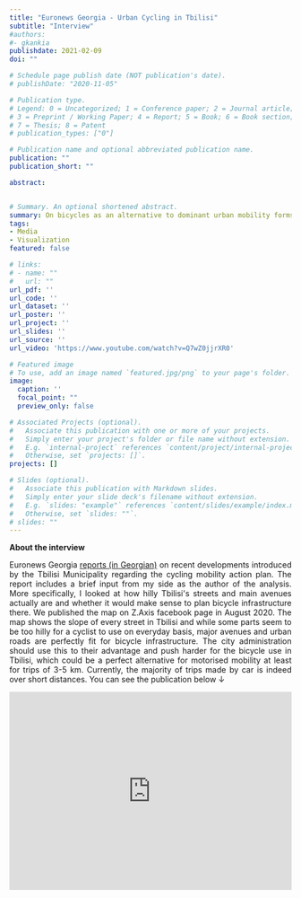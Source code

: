 ```yaml
---
title: "Euronews Georgia - Urban Cycling in Tbilisi"
subtitle: "Interview"
#authors:
#- gkankia
publishdate: 2021-02-09
doi: ""

# Schedule page publish date (NOT publication's date).
# publishDate: "2020-11-05"

# Publication type.
# Legend: 0 = Uncategorized; 1 = Conference paper; 2 = Journal article;
# 3 = Preprint / Working Paper; 4 = Report; 5 = Book; 6 = Book section;
# 7 = Thesis; 8 = Patent
# publication_types: ["0"]

# Publication name and optional abbreviated publication name.
publication: ""
publication_short: ""

abstract:


# Summary. An optional shortened abstract.
summary: On bicycles as an alternative to dominant urban mobility forms in Tbilisi and how the hilly terrain may not be that big of a deal.
tags:
- Media
- Visualization
featured: false

# links:
# - name: ""
#   url: ""
url_pdf: ''
url_code: ''
url_dataset: ''
url_poster: ''
url_project: ''
url_slides: ''
url_source: ''
url_video: 'https://www.youtube.com/watch?v=Q7wZ0jjrXR0'

# Featured image
# To use, add an image named `featured.jpg/png` to your page's folder. 
image:
  caption: ''
  focal_point: ""
  preview_only: false

# Associated Projects (optional).
#   Associate this publication with one or more of your projects.
#   Simply enter your project's folder or file name without extension.
#   E.g. `internal-project` references `content/project/internal-project/index.md`.
#   Otherwise, set `projects: []`.
projects: []

# Slides (optional).
#   Associate this publication with Markdown slides.
#   Simply enter your slide deck's filename without extension.
#   E.g. `slides: "example"` references `content/slides/example/index.md`.
#   Otherwise, set `slides: ""`.
# slides: ""
---
```

**About the interview**
<p align="justify">
    Euronews Georgia <a href="https://euronewsgeorgia.com/2021/02/08/%e1%83%97%e1%83%91%e1%83%98%e1%83%9a%e1%83%98%e1%83%a1%e1%83%98%e1%83%a1-%e1%83%95%e1%83%94%e1%83%9a%e1%83%9d%e1%83%91%e1%83%98%e1%83%9a%e1%83%98%e1%83%99%e1%83%94%e1%83%91%e1%83%98/?fbclid=IwAR1qr3IRYcxoMIi5KpGq-Ds1yDxk3nX432O7aLePN7h9wzhjB7_tgH77B4s">reports (in Georgian)</a> on recent developments introduced by the Tbilisi Municipality regarding the cycling mobility action plan. 
    The report includes a brief input from my side as the author of the analysis. More specifically, I looked at how hilly Tbilisi's streets and main avenues actually are and whether it would make sense to plan bicycle infrastructure there. We published the map on Z.Axis facebook page in August 2020. The map shows the slope of every street in Tbilisi and while some parts seem to be too hilly for a cyclist to use on everyday basis, major avenues and urban roads are perfectly fit for bicycle infrastructure. The city administration should use this to their advantage and push harder for the bicycle use in Tbilisi, which could be a perfect alternative for motorised mobility at least for trips of 3-5 km. Currently, the majority of trips made by car is indeed over short distances. 
    You can see the publication below &#8595;
</p>

<div><iframe src="https://www.facebook.com/plugins/post.php?href=https%3A%2F%2Fwww.facebook.com%2Fvizaxis%2Fposts%2F167170648206996&width=500&show_text=false&height=353&appId" width="100%" height="353" align="centre" style="border:none;overflow:hidden" scrolling="no" frameborder="0" allowfullscreen="true" allow="autoplay; clipboard-write; encrypted-media; picture-in-picture; web-share"></iframe></div>
